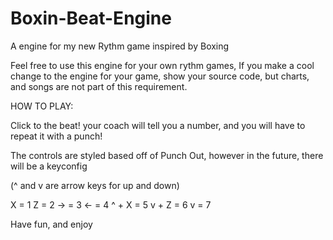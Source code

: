 # Boxin-Beat-Engine
A engine for my new Rythm game inspired by Boxing

Feel free to use this engine for your own rythm games, If you make a cool change to the engine for your game, show your source code, but charts, and songs are not part of this requirement.

HOW TO PLAY:

Click to the beat! your coach will tell you a number, and you will have to repeat it with a punch!

The controls are styled based off of Punch Out, however in the future, there will be a keyconfig

(^ and v are arrow keys for up and down)

X = 1
Z = 2
-> = 3
<- = 4
^ + X = 5
v + Z = 6
v = 7

Have fun, and enjoy
